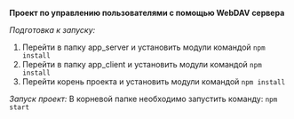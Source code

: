 **Проект по управлению пользователями с помощью WebDAV сервера**

*Подготовка к запуску:*
1) Перейти в папку app_server и установить модули командой `npm install`
2) Перейти в папку app_client и установить модули командой `npm install`
3) Перейти корень проекта и установить модули командой `npm install`

*Запуск проект:*
В корневой папке необходимо запустить команду: `npm start`
